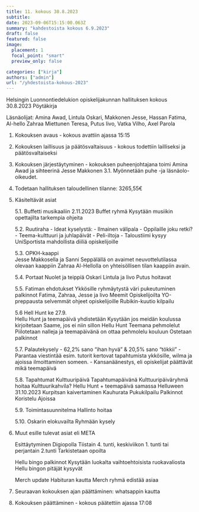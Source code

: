 ```yaml
---
title: 11. kokous 30.8.2023
subtitle: 
date: 2023-09-06T15:15:00.063Z
summary: "kahdestoista kokous 6.9.2023"
draft: false
featured: false
image:
  placement: 1
  focal_point: "smart"
  preview_only: false

categories: ["kirja"]
authors: ["admin"]
url: "/yhdestoista-kokous-2023"
---
```

  Helsingin Luonnontiedelukion opiskelijakunnan hallituksen kokous 30.8.2023
Pöytäkirja

Läsnäolijat:  Amina Awad,  Lintula Oskari, Makkonen Jesse, Hassan Fatima, Al-hello Zahraa Miettunen Teresa, Putus Iivo, Vatka Vilho, Axel Parola 






1. Kokouksen avaus - kokous avattiin ajassa 15:15
2. Kokouksen laillisuus ja päätösvaltaisuus - kokous todettiin lailliseksi ja
päätösvaltaiseksi
3. Kokouksen järjestäytyminen - kokouksen puheenjohtajana toimi Amina Awad  ja sihteerinä Jesse Makkonen
    3.1. Myönnetään puhe -ja läsnäolo-oikeudet.
4. Todetaan hallituksen taloudellinen tilanne: 3265,55€
5. Käsiteltävät asiat
    
    5.1. Buffetti musikaaliin
        2.11.2023
        Buffet ryhmä
        Kysytään musiikin opettajilta tarkempia ohjeita
	
    5.2. Ruutiraha
        - Ideat kyselystä: 
            - Ilmainen välipala
            - Oppilaille joku retki?
            - Teema-kulttuuri ja juhlapäivät 
            -   Peli-iltoja 
            -  Taloustiimi kysyy UniSportista mahdollista diiliä opiskelijoille 

	5.3. OPKH-kaappi  
        Jesse Makkosella ja Sanni Seppälällä on avaimet neuvottelutilassa olevaan kaappiin
        Zahraa Al-Hellolla on yhteisöllisen tilan kaappiin avain.
	
    5.4. Portaat
        Nuolet ja teippiä
        Oskari Lintula ja Iivo Putus hoitavat

	5.5. Fatiman ehdotukset
        Ykkösille ryhmäytystä
        väri pukeutuminen 
        palkinnot
        Fatima, Zahraa, Jesse ja Iivo
        Meemit
        Opiskelijoilta
        YO-preppausta
        selvemmät ohjeet opiskelijoille 
        Rubikin-kuutio kilpailu
	
    5.6 Hell Hunt
        ke 27.9.    
        Hellu Hunt  ja teemapäivä yhdistetään 
        Kysytään jos meidän koulussa kirjoitetaan Saame, jos ei niin sillon Hellu Hunt 
        Teemana pehmolelut Piilotetaan nalleja ja teemapäivänä on ottaa pehmolelu kouluun 
        Ostetaan palkinnot 

	5.7. Palautekysely 
        -  62,2% sano “ihan hyvä”   & 20,5% sano “tökkii”
        - Parantaa viestintää esim. tutorit kertovat tapahtumista ykkösille, wilma ja ajoissa ilmoittaminen someen.
        -  Kansanäänestys, eli opiskelijat päättävät mikä teemapäivä 
                 
	5.8. Tapahtumat
        Kulttuuripäivä
        Tapahtumapäivänä 
        Kulttuuripäiväryhmä hoitaa
        Kulttuurikahvila?
        Hellu Hunt + teemapäivä samassa
        Helluween 
        31.10.2023
        Kurpitsan kaivertaminen
        Kauhurata
        Pukukilpailu
        Palkinnot
        Koristelu
        Ajoissa

	5.9. Toimintasuunnitelma
        Hallinto hoitaa

	5.10. Oskarin elokuvailta 
        Ryhmään kysely

6. Muut esille tulevat asiat eli META
    
    Esittäytyminen Digiopolla
        Tiistain 4. tunti, keskiviikon 1. tunti tai perjantain 2.tunti
        Tarkistetaan opoilta

    Hellu bingo palkinnot
        Kysytään luokalta vaihtoehtoisista ruokavaliosta
        Hellu bingon pitäjät kysyvät

    Merch update
        Habituran kautta
        Merch ryhmä edistää asiaa
7. Seuraavan kokouksen ajan päättäminen: whatsappin kautta
8. Kokouksen päättäminen - kokous päätettiin ajassa 17:08



